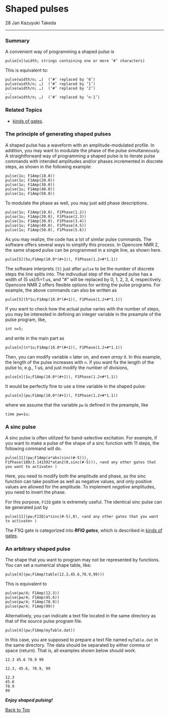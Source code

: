 # Shaped pulses
28 Jan Kazuyuki Takeda

- - -
### Summary
A convenient way of programming a shaped pulse is

```
pulse[n](width; strings containing one or more ‘#’ characters)
```

This is equivalent to:

```
pulse(width/n; …)  (‘#’ replaced by ‘0’)
pulse(width/n; …)  (‘#’ replaced by ‘1’)
pulse(width/n; …)  (‘#’ replaced by ‘2’)
...
pulse(width/n; …)  (‘#’ replaced by ‘n-1’)
```

### Related Topics
- [kinds of gates](../kindsOfGates/kindsOfGates.md).

### The principle of generating shaped pulses
A shaped pulse has a waveform with an amplitude-modulated profile. In addition, you may want to modulate the phase of the pulse simultaneously. A straightforward way of programming a shaped pulse is to iterate pulse commands with intended  amplitudes and/or phases incremented in discrete steps, as shown in the following example:

```
pulse(1u; F1Amp(10.0))
pulse(1u; F1Amp(20.0))
pulse(1u; F1Amp(30.0))
pulse(1u; F1Amp(40.0))
pulse(1u; F1Amp(50.0))
```

To modulate the phase as well, you may just add phase descriptions.

```
pulse(1u; F1Amp(10.0), F1Phase(1.2))
pulse(1u; F1Amp(20.0), F1Phase(2.3))
pulse(1u; F1Amp(30.0), F1Phase(3.4))
pulse(1u; F1Amp(40.0), F1Phase(4.5))
pulse(1u; F1Amp(50.0), F1Phase(5.6))
```

As you may realize, the code has a lot of similar pulse commands. The software offers several ways to simplify this process. In Opencore NMR 2, the same shaped pulse can be programmed in a single line, as shown here.

```
pulse[5](5u;F1Amp(10.0*(#+1)), F1Phase(1.2+#*1.1))
```

The software interprets `[5]` just after `pulse` to be the number of discrete steps the line splits into. The indivudual step of the shaped pulse has a width of (5 us)/5=1 us, and "#" will be replaced by 0, 1, 2, 3, 4, respectively. Opencore NMR 2 offers flexible options for writing the pulse programs. For example, the above commands can also be written as

```
pulse[5](5*1u;F1Amp(10.0*(#+1)), F1Phase(1.2+#*1.1))
```

If you want to check how the actual pulse varies with the number of steps, you may be interested in defining an integer variable in the preample of the pulse program, like,

```
int n=5;
```

and write in the main part as

```
pulse[n](n*1u;F1Amp(10.0*(#+1)), F1Phase(1.2+#*1.1))
```

Then, you can modify variable `n` later on, and even *array* it. In this example, the length of the pulse increases with `n`. If you want fix the length of the pulse to, e.g., 1 us, and just modify the number of divisions,

```
pulse[n](1u;F1Amp(10.0*(#+1)), F1Phase(1.2+#*1.1))
```

It would be perfectly fine to use a time variable in the shaped pulse:

```
pulse[n](pw;F1Amp(10.0*(#+1)), F1Phase(1.2+#*1.1))
```

where we assume that the variable `pw` is defined in the preample, like

```
time pw=1u;
```

### A sinc pulse
A sinc pulse is often utilized for band-selective excitation. For example, if you want to make a pulse of the shape of a sinc function with 11 steps, the following command will do.

```
pulse[11](pw;F1Amp(a*abs(sinc(#-5))), F1Phase(180/3.141592*atan2(0,sinc(#-5))), <and any other gates that you want to activate> )
```
Here, you need to modify both the amplitude and phase, as the sinc function can take positive as well as negative values, and only positive values are allowed for the amplitude. To implement *negative* amplitudes, you need to invert the phase.

For this purpose, `F1IQ` gate is extremely useful. The identical sinc pulse can be generated just by

```
pulse[11](pw;F1IQ(a*sinc(#-5),0), <and any other gates that you want to activate> )
```

The F1IQ gate is categorized into ***RFIQ gates***, which is described in [kinds of gates](../kindsOfGates/kindsOfGates.md).

### An arbitrary shaped pulse
The shape that you want to program may not be represented by functions. You can set a numerical shape table, like:

```
pulse[4](pw;F1Amp(table(12.3,45.6,78.9,99)))
```

This is equivalent to

```
pulse(pw/4; F1Amp(12.3))
pulse(pw/4; F1Amp(45.6))
pulse(pw/4; F1Amp(78.9))
pulse(pw/4; F1Amp(99))
```

Alternatively, you can indicate a text file located in the same directory as that of the source pulse program file.

```
pulse[4](pw;F1Amp(myTable.dat))
```

In this case, you are supposed to prepare a text file named `myTable.dat` in the same directory. The data should be separated by either comma or space (return). That is, all examples shown below should work.

```
12.3 45.6 78.9 99
```

```
12.3, 45.6, 78.9, 99
```

```
12.3
45.6
78.9
99
```

***Enjoy shaped pulsing!***

[Back to Top](../../index.md)
